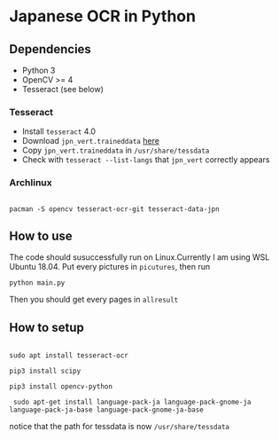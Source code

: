 # Japanese OCR in Python

## Dependencies

- Python 3
- OpenCV >= 4
- Tesseract (see below)

### Tesseract

- Install `tesseract` 4.0
- Download `jpn_vert.traineddata` [here](https://github.com/tesseract-ocr/tessdata/blob/master/jpn_vert.traineddata)
- Copy `jpn_vert.traineddata` in `/usr/share/tessdata`
- Check with `tesseract --list-langs` that `jpn_vert` correctly appears

### Archlinux

```

pacman -S opencv tesseract-ocr-git tesseract-data-jpn
```

## How to use

The code should susuccessfully run on Linux.Currently I am using WSL Ubuntu 18.04.
Put every pictures in `picutures`, then run
```
python main.py
```

Then you should get every pages in `allresult`

## How to setup

```

sudo apt install tesseract-ocr

pip3 install scipy

pip3 install opencv-python

 sudo apt-get install language-pack-ja language-pack-gnome-ja language-pack-ja-base language-pack-gnome-ja-base

 ```
notice that the path for tessdata is now `/usr/share/tessdata`
